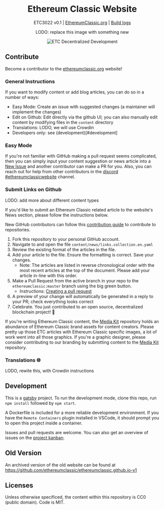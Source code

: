 <div align="center">

# Ethereum Classic Website

ETC3022 v0.1 | [EthereumClassic.org](https://ethereumclassic.org/) | [Build logs](https://app.netlify.com/sites/ethereumclassic/deploys)

LODO: replace this image with something new

![ETC Decentralized Development](https://github.com/ethereumclassic/Media_Kit/blob/master/Graphic_Design/ETC_Community/etc---decentralized-development_38612869451_o.png)

</div>

## Contribute

Become a contributor to the [ethereumclassic.org](https://ethereumclassic.org/) website!

### General Instructions

If you want to modify content or add blog articles, you can do so in a number of ways:

- Easy Mode: Create an issue with suggested changes (a maintainer will implement the changes)
- Edit on Github: Edit directly via the github UI; you can also manually edit content by modifying files in the `content` directory
- Translations: LODO, we will use Crowdin
- Developers only: see (development)[#development]

### Easy Mode

If you're not familiar with GitHub making a pull request seems complicated, then you can simply input your content suggestion or news article into a [New Issue](https://github.com/ethereumclassic/ethereumclassic.github.io/issues/new/choose) and another contributor can make a PR for you. Also, you can reach out for help from other contributors in the [discord #ethereumclassicwebsite](https://discord.gg/DwQjJ8) channel.

### Submit Links on Github

LODO: add more about different content types

If you'd like to submit an Ethereum Classic related article to the website's News section, please follow the instructions below.

New GitHub contributors can follow this [contribution guide](https://guides.github.com/activities/forking/) to contribute to repositories.

1. Fork this repository to your personal GitHub account.
1. Navigate to and open the file `content/news/links.collection.en.yaml`
1. Review the existing format of the articles in the file.
1. Add your article to the file. Ensure the formatting is correct. Save your changes.
   - Note: The articles are listed in reverse chronological order with the most recent articles at the top of the document. Please add your article in-line with this order.
1. Make a Pull Request from the active branch in your repo to the `ethereumclassic:master` branch using the big green button.
   - Instructions: [Creating a pull request](https://help.github.com/en/github/collaborating-with-issues-and-pull-requests/creating-a-pull-request)
1. A preview of your change will automatically be generated in a reply to your PR; check everything looks correct
1. Celebrate. You just contributed to an open source, decentralized blockchain project! 🎉

If you're writing Ethereum Classic content, the [Media Kit](https://github.com/ethereumclassic/Media_Kit) repository holds an abundance of Ethereum Classic brand assets for content creators. Please pretty up those ETC articles with Ethereum Classic specific images, a lot of work went into all those graphics. If you're a graphic designer, please consider contributing to our branding by submitting content to the [Media Kit](https://github.com/ethereumclassic/Media_Kit) repository.

### Translations 🌐

LODO, rewite this, with Crowdin instructions

## Development

This is a [gatsby](https://www.gatsbyjs.org/) project. To run the development mode, clone this repo, run `npm install` followed by `npm start`.

A Dockerfile is included for a more reliable development environment. If you have the `Remote Containers` plugin installed in VSCode, it should prompt you to open this project inside a container.

Issues and pull requests are welcome. You can also get an overview of issues on the [project kanban](https://github.com/ethereumclassic/ethereumclassic.github.io/projects/1).

## Old Version

An archived version of the old website can be found at https://github.com/ethereumclassic/ethereumclassic.github.io-v1

## Licenses

Unless otherwise specificed, the content within this repository is CC0 (public domain). Code is MIT.
